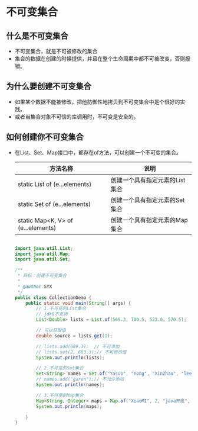 # 不可变集合

## 什么是不可变集合

- 不可变集合，就是不可被修改的集合
- 集合的数据在创建的时候提供，并且在整个生命周期中都不可被改变，否则报错。

## 为什么要创建不可变集合

- 如果某个数据不能被修改，把他防御性地拷贝到不可变集合中是个很好的实践。
- 或者当集合对象不可信的库调用时，不可变是安全的。

## 如何创建你不可变集合

- 在List、Set、Map接口中，都存在of方法，可以创建一个不可变的集合。

  | 方法名称                               | 说明                           |
  | -------------------------------------- | ------------------------------ |
  | static <E> List<E> of (e...elements)   | 创建一个具有指定元素的List集合 |
  | static <E> Set<E> of (e...elements)    | 创建一个具有指定元素的Set集合  |
  | static <E> Map<K, V> of (e...elements) | 创建一个具有指定元素的Map集合  |

  ```java
  
  import java.util.List;
  import java.util.Map;
  import java.util.Set;
  
  /**
   * 目标：创建不可变集合
   *
   * @author SYX
   */
  public class CollectionDemo {
      public static void main(String[] args) {
          // 1.不可变的List集合
          // jdk8不支持
          List<Double> lists = List.of(569.3, 700.5, 523.0, 570.5);
  
          // 可以获取值
          double source = lists.get(1);
  
          // lists.add(689.3);  // 不可添加
          // lists.set(2, 683.3);// 不可修改值
          System.out.println(lists);
  
          // 2.不可变的Set集合
          Set<String> names = Set.of("Yasuo", "Yong", "XinZhao", "leen");
          // names.add("garen");// 不允许添加
          System.out.println(names);
  
          // 3.不可便的Map集合
          Map<String, Integer> maps = Map.of("XiaoMI", 2, "java开发", 1, "劳力士", 5);
          System.out.println(maps);
  
      }
  }
  ```

  
